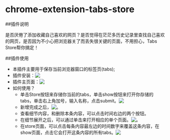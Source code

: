 chrome-extension-tabs-store
===========================

##插件说明

是否厌倦了添加收藏自己喜欢的网页？是否觉得在茫茫多历史记录里查找自己喜欢的网页，是否因为不小心把浏览器关了而丢失很关键的页面，不用担心，Tabs Store帮你搞定！

##插件使用

  * 本插件主要用于保存当前浏览器窗口的标签页(tabs);
  * 插件安装：<img style="vertical-align: text-top;
 display: inline-block;" src="http://tenny.qiniudn.com/install.jpg"/>
  * 插件主页面：<img style="vertical-align: text-top;
 display: inline-block;" src="http://tenny.qiniudn.com/main.jpg"/>
  * 如何使用？
    * 单击Store按钮来存储你当前的tabs，单击show按钮来打开你存储的tabs，单击右上角加号，输入名称，点击submit。<img style="vertical-align: text-top;
 display: inline-block;" src="http://tenny.qiniudn.com/add_tabs.jpg"/>
    * 新增完成之后，<img style="vertical-align: text-top;
 display: inline-block;" src="http://tenny.qiniudn.com/after_add.jpg"/>。
    * 查看细节内容，和删除本条内容，可以点击时间右边的两个按钮。
    * 在细节展开之后，可以通过单击来打开相应的单个页面。<img style="vertical-align: text-top;
 display: inline-block;" src="http://tenny.qiniudn.com/detail.jpg"/>。
    * 在store页面，可以点击每条内容最左边的时间数字来覆盖这条内容，在show页面，点击它会打开这条内容的所有tabs。<img style="vertical-align: text-top;
 display: inline-block;" src="http://tenny.qiniudn.com/%E6%97%A0%E6%A0%87%E9%A2%98.jpg"/>
